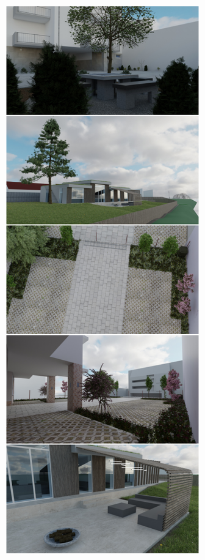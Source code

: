 <img src="../../../../images/archviz-realistic/0002.jpg" alt="image1" width="600">

<img src="../../../../images/archviz-realistic/0004.jpg" alt="image2" width="600">

<img src="../../../../images/archviz-realistic/0006.jpg" alt="image3" width="600">

<img src="../../../../images/archviz-realistic/0007.jpg" alt="image4" width="600">

<img src="../../../../images/archviz-realistic/00062.jpg" alt="image5" width="600">